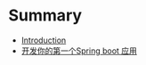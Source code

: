 # Summary

* [Introduction](README.md)
* [开发你的第一个Spring boot 应用](kai-fa-ni-de-di-yi-ge-spring-boot-ying-yong.md)

